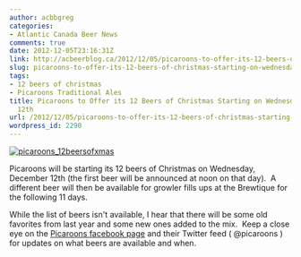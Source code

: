 ```yaml
---
author: acbbgreg
categories:
- Atlantic Canada Beer News
comments: true
date: 2012-12-05T23:16:31Z
link: http://acbeerblog.ca/2012/12/05/picaroons-to-offer-its-12-beers-of-christmas-starting-on-wednesday-december-12th/
slug: picaroons-to-offer-its-12-beers-of-christmas-starting-on-wednesday-december-12th
tags:
- 12 beers of christmas
- Picaroons Traditional Ales
title: Picaroons to Offer its 12 Beers of Christmas Starting on Wednesday, December
  12th
url: /2012/12/05/picaroons-to-offer-its-12-beers-of-christmas-starting-on-wednesday-december-12th/
wordpress_id: 2290
---
```


[![picaroons_12beersofxmas](http://acbeerblog.ca/wp-content/uploads/2012/12/picaroons_12beersofxmas.jpg)](http://atlanticcanadabeerblog.wordpress.com/2012/12/05/picaroons-to-offer-its-12-beers-of-christmas-starting-on-wednesday-december-12th/picaroons_12beersofxmas/)

Picaroons will be starting its 12 beers of Christmas on Wednesday, December 12th (the first beer will be announced at noon on that day).  A different beer will then be available for growler fills ups at the Brewtique for the following 11 days.

While the list of beers isn't available, I hear that there will be some old favorites from last year and some new ones added to the mix.  Keep a close eye on the [Picaroons facebook page](http://www.facebook.com/picaroons?fref=ts) and their Twitter feed ( @picaroons ) for updates on what beers are available and when.

